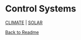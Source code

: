 # Control Systems

[CLIMATE](https://github.com/wellsy57/Home-Assistant-Project/blob/master/files/CLIMATE.md) | [SOLAR](https://github.com/wellsy57/Home-Assistant-Project/blob/master/files/SOLAR.md)


[Back to Readme](https://github.com/wellsy57/Home-Assistant-Project/blob/master/README.md)
